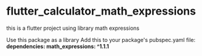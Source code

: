 # flutter_calculator_math_expressions
 this is a flutter project using library math expressions
 
 Use this package as a library
 Add this to your package's pubspec.yaml file: 
 **dependencies:
     math_expressions: ^1.1.1**
